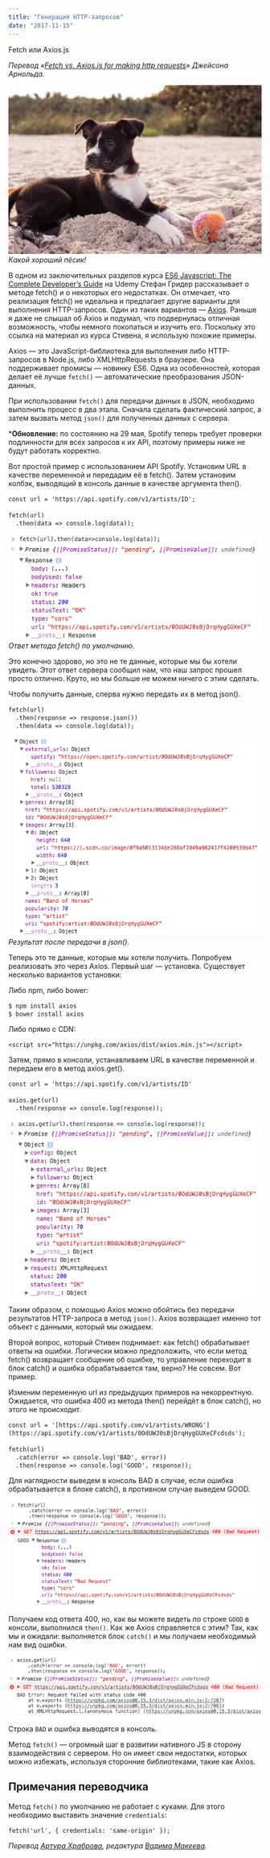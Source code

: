 ```yaml
---
title: "Генерация HTTP-запросов"
date: "2017-11-15"
---
```


Fetch или Axios.js

_Перевод «[Fetch vs. Axios.js for making http requests](https://medium.com/p/2b261cdd3af5)» Джейсона Арнольда._

![Какой хороший пёсик!](images/1.jpg)
_Какой хороший пёсик!_

В одном из заключительных разделов курса [ES6 Javascript: The Complete Developer’s Guide](https://www.udemy.com/javascript-es6-tutorial/learn/v4/overview) на Udemy Стефан Гридер рассказывает о методе fetch() и о некоторых его недостатках. Он отмечает, что реализация fetch() не идеальна и предлагает другие варианты для выполнения HTTP-запросов. Один из таких вариантов — [Axios](https://www.npmjs.com/package/axios). Раньше я даже не слышал об Axios и подумал, что подвернулась отличная возможность, чтобы немного покопаться и изучить его. Поскольку это ссылка на материал из курса Стивена, я использую похожие примеры.

Axios — это JavaScript-библиотека для выполнения либо HTTP-запросов в Node.js, либо XMLHttpRequests в браузере. Она поддерживает промисы — новинку ES6. Одна из особенностей, которая делает её лучше `fetch()` — автоматические преобразования JSON-данных.

При использовании `fetch()` для передачи данных в JSON, необходимо выполнить процесс в два этапа. Сначала сделать фактический запрос, а затем вызвать метод `json()` для полученных данных с сервера.

***Обновление:** по состоянию на 29 мая, Spotify теперь требует проверки подлинности для всех запросов к их API, поэтому примеры ниже не будут работать корректно.

Вот простой пример c использованием API Spotify. Установим URL в качестве переменной и передадим её в fetch(). Затем установим колбэк, выводящий в консоль данные в качестве аргумента then().

    const url = 'https://api.spotify.com/v1/artists/ID';

    fetch(url)
      .then(data => console.log(data));

![Ответ метода fetch() по умолчанию.](images/2.png)
_Ответ метода fetch() по умолчанию._

Это конечно здорово, но это не те данные, которые мы бы хотели увидеть. Этот ответ сервера сообщил нам, что наш запрос прошел просто отлично. Круто, но мы больше не можем ничего с этим сделать.

Чтобы получить данные, сперва нужно передать их в метод json().

    fetch(url)
      .then(response => response.json())
      .then(data => console.log(data));

![Результат после передачи в json().](images/3.png)
_Результат после передачи в json()._

Теперь это те данные, которые мы хотели получить. Попробуем реализовать это через Axios. Первый шаг — установка. Существует несколько вариантов установки:

Либо npm, либо bower:

    $ npm install axios
    $ bower install axios

Либо прямо с CDN:

    <script src="https://unpkg.com/axios/dist/axios.min.js"></script>

Затем, прямо в консоли, устанавливаем URL в качестве переменной и передаем его в метод axios.get().

    const url = 'https://api.spotify.com/v1/artists/ID'

    axios.get(url)
      .then(response => console.log(response));

![](images/4.png)

Таким образом, с помощью Axios можно обойтись без передачи результатов HTTP-запроса в метод `json()`. Axios возвращает именно тот объект с данными, который мы ожидаем.

Второй вопрос, который Стивен поднимает: как fetch() обрабатывает ответы на ошибки. Логически можно предположить, что если метод fetch() возвращает сообщение об ошибке, то управление переходит в блок catch() и ошибка обрабатывается там, верно? Не совсем. Вот пример.

Изменим переменную url из предыдущих примеров на некорректную. Ожидается, что ошибка 400 из метода then() перейдёт в блок сatch(), но этого не происходит.

    const url = '[https://api.spotify.com/v1/artists/WRONG'](https://api.spotify.com/v1/artists/0OdUWJ0sBjDrqHygGUXeCFcdsds');

    fetch(url)
      .catch(error => console.log('BAD', error))
      .then(response => console.log('GOOD', response));

Для наглядности выведем в консоль BAD в случае, если ошибка обрабатывается в блоке catch(), в противном случае выведем GOOD.

![](images/5.png)

Получаем код ответа 400, но, как вы можете видеть по строке `GOOD` в консоли, выполнился `then()`. Как же Axios справляется с этим? Так, как мы и ожидали: выполняется блок `сatch()` и мы получаем необходимый нам вид ошибки.

![](images/6.png)

Строка `BAD` и ошибка выводятся в консоль.

Метод `fetch()` — огромный шаг в развитии нативного JS в сторону взаимодействия с сервером. Но он имеет свои недостатки, которых можно избежать, используя сторонние библиотеками, такие как Axios.

## Примечания переводчика

Метод `fetch()` по умолчанию не работает с куками. Для этого необходимо выставить значение `credentials`:

    fetch('url', { credentials: 'same-origin' });

_Перевод [Артура Храброва](https://medium.com/@nzvtrkk), редактура [Вадима Макеева](https://medium.com/@pepelsbey)._
